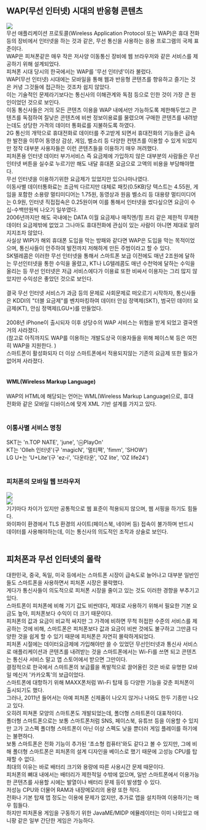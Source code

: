 <h2>WAP(무선 인터넷) 시대의 반응형 콘텐츠</h2>
<img src ="https://w.namu.la/s/33a78d5cf7e689ae8dba84c4b22bfa612233b5a8bfeba0b25da647aa7fad435cbbf73ad146871170a653914fa2536813f7d6925d091d8c6dd0eb875d10ace4a63d62626b8294a0d7c1b3d976dd2ab820af729b0ab5795d47764bf85f4e7a284e"><br>
무선 애플리케이션 프로토콜(Wireless Application Protocol 또는 WAP)은 휴대 전화 등의 장비에서 인터넷을 하는 것과 같은, 무선 통신을 사용하는 응용 프로그램의 국제 표준이다. <br>
WAP은 피쳐폰같은 매우 작은 저사양 이동통신 장비에 웹 브라우저와 같은 서비스를 제공하기 위해 설계되었다. <br>
피쳐폰 시대 당시의 한국에서는 WAP를 '무선 인터넷'이라 불렀다. <br>
WAP(무선 인터넷) 시대에는 모바일을 통해 웹과 반응형 콘텐츠를 향유하고 즐기는 것은 커녕 그것들에 접근하는 것조차 쉽지 않았다. <br>
이는 기술적인 문제라기보다는 통신사의 이해관계와 독점 등으로 인한 것이 가장 큰 원인이었던 것으로 보인다. <br> 
이동 통신사들은 거의 모든 콘텐츠 이용을 WAP 내에서만 가능하도록 제한해두었고 콘텐츠를 독점하여 질낮은 콘텐츠에 비싼 정보이용료를 물렸으며 구매한 콘텐츠를 내려받는데도 상당한 가격의 데이터 통화료를 지불하도록 하였다. <br>
2G 통신의 개막으로 휴대전화로 데이터를 주고받게 되면서 휴대전화의 기능들은 급속한 발전을 이루어 동영상 감상, 게임, 벨소리 등 다양한 컨텐츠를 이용할 수 있게 되었지만 정작 대부분 사용자들은 이런 콘텐츠들을 이용하기 매우 꺼려했다. <br>
피처폰용 인터넷 데이터 부가서비스 즉 요금제에 가입하지 않은 대부분의 사람들은 무선 인터넷 버튼을 실수로 누르기만 해도 내달 휴대폰 요금으로 고액의 비용을 부담해야했다. <br>
무선 인터넷을 이용하기위한 요금제가 있었지만 있으나마나였다. <br>
이동사별 데이터통화료는 조금씩 다르지만 대체로 패킷(0.5KB)당 텍스트는 4.55원, 게임을 포함한 소용량 멀티미디어는 1.75원, 동영상과 원음 벨소리 등 대용량 멀티미디어는 0.9원, 인터넷 직접접속은 0.25원이며 이를 통해서 인터넷을 썼다싶으면 요금이 수십-수백만원씩 나오기 일쑤였다. <br>
2006년까지만 해도 국내에는 DATA 이월 요금제나 매직엔/핌 프리 같은 제한적 무제한 데이터 요금제밖에 없었고 그나마도 휴대전화에 관심이 있는 사람이 아니면 제대로 알려지지조차 않았다. <br>
사실상 WIPI가 해외 휴대폰 도입을 막는 방패와 같다면 WAP은 도입을 막는 목적이었으며, 통신사들이 안주하여 발전까지 저해하게 만든 주범이라고 할 수 있다. <br>
SK텔레콤은 이러한 무선 인터넷을 통해서 스마트폰 보급 이전에도 매년 2조원에 달하는 무선인터넷을 통한 수익을 올렸고, KT나 LG텔레콤도 매년 수천억에 달하는 수익을 올리는 등 무선 인터넷은 저급 서비스에다가 이용료 또한 비싸서 이용자는 그리 많지 않았지만 수익성은 좋았던 것으로 보인다. <br>
<br>
결국 무선 인터넷 서비스가 과금 등의 문제로 사회문제로 떠오르기 시작하자, 통신사들은 KDDI의 "더블 요금제"를 벤치마킹하여 데이터 안심 정액제(SKT), 범국민 데이터 요금제(KT), 안심 정액제(LGU+)를 만들었다. <br>
<br>
2008년 iPhone이 출시되자 이후 상당수의 WAP 서비스는 위협을 받게 되었고 결국엔 거의 사라졌다. <br>
(참고로 아직까지도 WAP를 이용하는 개발도상국 이용자들을 위해 페이스북 등은 여전히 WAP을 지원한다. )<br>
스마트폰이 활성화되자 더 이상 스마트폰에서 적용되지않는 기존의 요금제 또한 필요가 없어져 사라졌다. <br>
<br>
<h4>WML(Wireless Markup Language)</h4>
WAP의 HTML에 해당되는 언어는 WML(Wireless Markup Language)으로, 휴대 전화와 같은 모바일 디바이스에 맞게 XML 기반 설계를 가지고 있다. <br>
<br>
<h3>이통사별 서비스 명칭</h3>
SKT는 'n.TOP NATE', 'june', 'ⓜPlayOn' <br>
KT는 'Olleh 인터넷'(구 'magicN', '멀티팩', 'fimm', 'SHOW') <br>
LG U+는 'U+Lite'(구 'ez-i', '다운타운', 'OZ lite', 'OZ life24') <br>
<br>
<h3>피처폰의 모바일 웹 브라우저</h3>
<img src ="https://w.namu.la/s/f9dfafbc091bba12530128c6fbbb16cabfecedb786d6f94a8f7d2f4d9d2c09bd56ccfbdd8a0700459bc05bb631357382000c1a09a400ab32d356218b7811fd27ecac798b6904a105ac813e1b6feddef94448eddd5968deffb5919d290b584e90e57a9a6792e286d8fca52e823f82f3d3"><br>
<img src ="https://w.namu.la/s/f9dfafbc091bba12530128c6fbbb16cabfecedb786d6f94a8f7d2f4d9d2c09bd56ccfbdd8a0700459bc05bb631357382000c1a09a400ab32d356218b7811fd27ecac798b6904a105ac813e1b6feddef94448eddd5968deffb5919d290b584e90e57a9a6792e286d8fca52e823f82f3d3"><br>
기기마다 차이가 있지만 공통적으로 웹 표준이 적용되지 않으며, 웹 서핑을 하기도 힘들다. <br>
와이파이 환경에서 TLS 환경의 사이트(페이스북, 네이버 등) 접속이 불가하며 반드시 데이터를 사용해야하는데, 이는 통신사의 의도적인 조작과 상술로 보인다. <br>
<br>
<h2>피처폰과 무선 인터넷의 몰락</h2>
대한민국, 중국, 독일, 미국 등에서는 스마트폰 시장이 급속도로 늘어나고 대부분 일반인들도 스마트폰을 사용하면서 피처폰 시장은 몰락했다. <br>
게다가 통신사들이 의도적으로 피처폰 시장을 줄이고 있는 것도 이러한 경향을 부추기고 있다. <br>
스마트폰이 피처폰에 비해 기기 값도 비싼데다, 제대로 사용하기 위해서 필요한 기본 요금도 높아, 피처폰보다 수익이 더 크기 때문이다. <br>
피처폰의 값과 요금이 비교적 싸지만 그 가격에 비하면 무척 허접한 수준의 서비스를 제공하는 것에 비해, 스마트폰은 피처폰보다 값과 요금이 비싼 것에도 불구하고 그만큼 다양한 것을 쉽게 할 수 있기 때문에 피처폰은 자연히 몰락하게되었다. <br>
피처폰 시절에는 데이터요금제에 가입해야만 쓸 수 있었던 무선인터넷과 통신사 서비스로 애플리케이션과 콘텐츠를 내려받는 것을 스마트폰에서는 Wi-Fi를 쓰면 되고 콘텐츠는 통신사 서비스 말고 앱 스토어에서 받으면 그만이다. <br>
결정적으로 한국에서 스마트폰의 보급률을 폭발적으로 끌어올린 것은 바로 유명한 모바일 메신저 '카카오톡'의 보급이었다. <br>
스마트폰에 대항하기 위해 MAXX폰처럼 Wi-Fi 탑재 등 다양한 기능을 갖춘 피처폰이 출시되기도 했다. <br>
그러나, 2011년 들어서는 아예 피처폰 신제품이 나오지 않거나 나와도 한두 기종만 나오고 있다. <br>
오히려 피쳐폰 모양의 스마트폰도 개발되었는데, 폴더형 스마트폰이 대표적이다. <br>
폴더형 스마트폰으로는 보통 스마트폰처럼 SNS, 페이스북, 유튜브 등을 이용할 수 있지만 고가 고스펙 폴더형 스마트폰이 아닌 이상 스펙도 낮을 뿐더러 게임 플레이를 하기에는 불편하다. <br>
보통 스마트폰은 전화 기능이 추가된 '초소형 컴퓨터'와도 같다고 볼 수 있지만, 그에 비해 폴더형 스마트폰은 피처폰의 설계 디자인을 베이스로 했기 때문에 고성능 CPU를 탑재할 수 없다. <br>
최대의 이유는 바로 배터리 크기와 용량에 따른 사용시간 문제 때문이다. <br>
피처폰의 뼈대 내에서는 배터리가 제한적일 수밖에 없으며, 일반 스마트폰에서 이용가능한 콘텐츠를 사용할 시에는 발열이나 배터리 문제 등이 발생할 수 있다. <br>
저성능 CPU와 더물어 RAM과 내장메모리의 용량 또한 적다. <br>
전화나 기본 탑재 앱 정도는 이용에 문제가 없지만, 추가로 앱을 설치하여 이용하기는 매우 힘들다. <br>
하지만 피처폰용 게임을 구동하기 위한 JavaME/MIDP 에뮬레이터는 이미 나와있고 애니팡 같은 일부 간단한 게임은 가능하다. <br>
<br>
